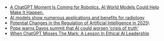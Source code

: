 - [A ChatGPT Moment Is Coming for Robotics. AI World Models Could Help Make It Happen.](https://cur.at/tOx298?m=web)
- [AI models show numerous applications and benefits for radiology](https://cur.at/g7azAYn?m=web)
- [Potential Changes in the Regulation of Artificial Intelligence in 2025](https://cur.at/TZUjjJI?m=web)\
- [Pope warns Davos summit that AI could worsen ‘crisis of truth’](https://cur.at/EIJZD40?m=web)
- [When ChatGPT Misses The Mark: A Lesson In Ethical AI Leadership](https://cur.at/NdLY3Ha?m=web)
